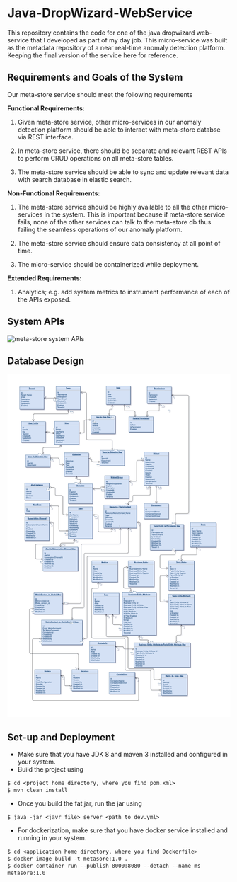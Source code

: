 # Java-DropWizard-WebService
This repository contains the code for one of the java dropwizard web-service that I developed as part of my day job. 
This micro-service was built as the metadata repository of a near real-time anomaly detection platform. 
Keeping the final version of the service here for reference.

## Requirements and Goals of the System
 Our meta-store service should meet the following requirements
 
 **Functional Requirements:**
 1. Given meta-store service, other micro-services in our anomaly detection platform should be able to interact with
 meta-store databse via REST interface.
 
 2. In meta-store service, there should be separate and relevant REST APIs to perform CRUD operations on all meta-store
 tables.
 
 3. The meta-store service should be able to sync and update relevant data with search database in elastic search.
 
 
 
 **Non-Functional Requirements:**
 1. The meta-store service should be highly available to all the other micro-services in the system. This is important 
 because if meta-store service fails, none of the other services can talk to the meta-store db thus failing the seamless 
 operations of our anomaly platform.
 
 2. The meta-store service should ensure data consistency at all point of time.
 
 3. The micro-service should be containerized while deployment.
 
 **Extended Requirements:**
 1. Analytics; e.g. add system metrics to instrument performance of each of the APIs exposed.
 
 ## System APIs
 ![meta-store system APIs](documents/API_n)
 
 ## Database Design
 ![meta-store ER diagram](documents/DopplerMetadataModel.png)
 
 
 ## Set-up and Deployment
 * Make sure that you have JDK 8 and maven 3 installed and configured in your system.
 * Build the project using 
 ```
 $ cd <project home directory, where you find pom.xml>
 $ mvn clean install
 ```
 * Once you build the fat jar, run the jar using 
 ```
 $ java -jar <javr file> server <path to dev.yml>
 ``` 
 * For dockerization, make sure that you have docker service installed and running in your system.
 ```
 $ cd <application home directory, where you find Dockerfile>
 $ docker image build -t metasore:1.0 .
 $ docker container run --publish 8000:8080 --detach --name ms metasore:1.0
 ```